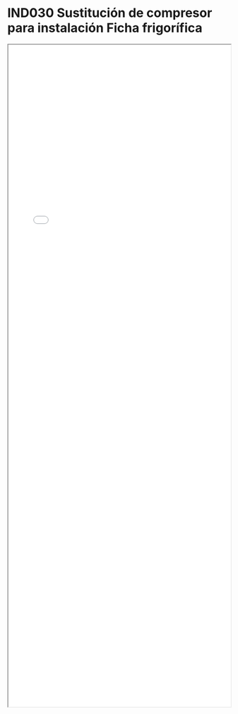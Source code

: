 
# IND030  Sustitución de compresor para instalación Ficha frigorífica

<iframe src="../IND030  Sustitución de compresor para instalación Ficha frigorífica.pdf" width="100%" height="1500px"></iframe>

